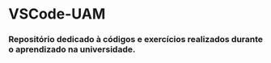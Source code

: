 # VSCode-UAM

### Repositório dedicado à códigos e exercícios realizados durante o aprendizado na universidade.
